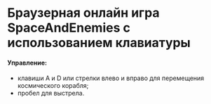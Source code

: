 # Браузерная онлайн игра SpaceAndEnemies с использованием клавиатуры

#### Управление:
- клавиши A и D или стрелки влево и вправо для перемещения космического корабля;
- пробел для выстрела.
